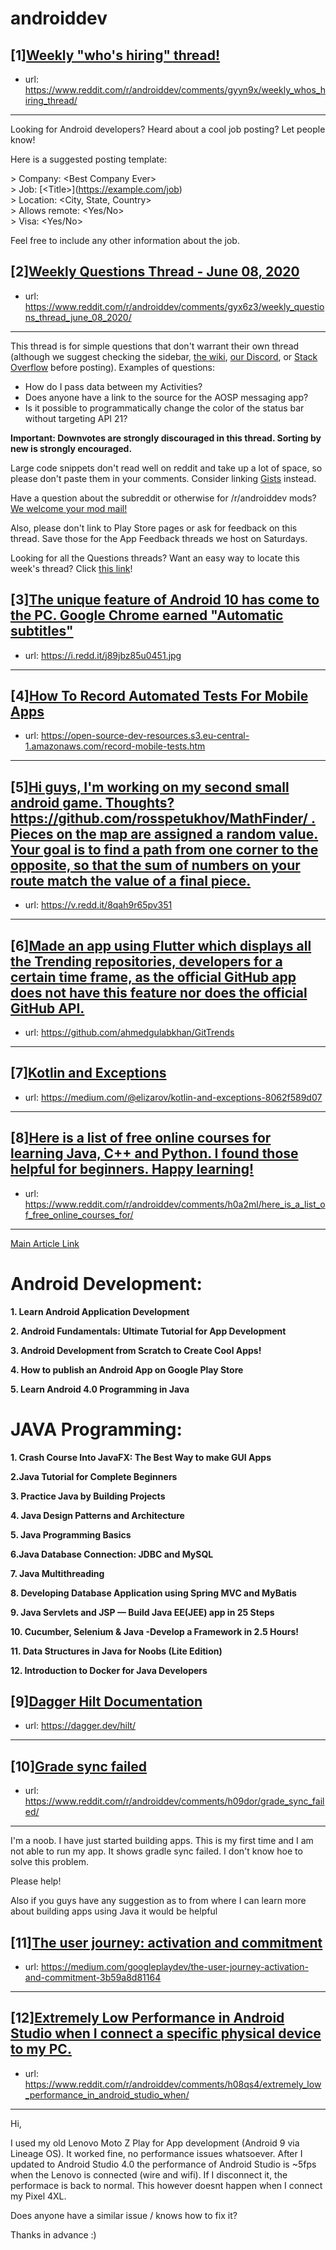 # androiddev
## [1][Weekly "who's hiring" thread!](https://www.reddit.com/r/androiddev/comments/gyyn9x/weekly_whos_hiring_thread/)
- url: https://www.reddit.com/r/androiddev/comments/gyyn9x/weekly_whos_hiring_thread/
---
Looking for Android developers? Heard about a cool job posting? Let people know!

Here is a suggested posting template:

&gt; Company: &lt;Best Company Ever&gt;  
&gt; Job: [&lt;Title&gt;]\(https://example.com/job)  
&gt; Location: &lt;City, State, Country&gt;  
&gt; Allows remote: &lt;Yes/No&gt;  
&gt; Visa: &lt;Yes/No&gt;  

Feel free to include any other information about the job.
## [2][Weekly Questions Thread - June 08, 2020](https://www.reddit.com/r/androiddev/comments/gyx6z3/weekly_questions_thread_june_08_2020/)
- url: https://www.reddit.com/r/androiddev/comments/gyx6z3/weekly_questions_thread_june_08_2020/
---
This thread is for simple questions that don't warrant their own thread (although we suggest checking the sidebar, [the wiki](http://www.reddit.com/r/androiddev/wiki/), [our Discord](https://discord.gg/D2cNrqX), or [Stack Overflow](http://stackoverflow.com) before posting). Examples of questions:

* How do I pass data between my Activities?
* Does anyone have a link to the source for the AOSP messaging app?
* Is it possible to programmatically change the color of the status bar without targeting API 21?

**Important: Downvotes are strongly discouraged in this thread. Sorting by new is strongly encouraged.**

Large code snippets don't read well on reddit and take up a lot of space, so please don't paste them in your comments. Consider linking [Gists](https://gist.github.com) instead.

Have a question about the subreddit or otherwise for /r/androiddev mods? [We welcome your mod mail!](http://www.reddit.com/message/compose?to=%2Fr%2Fandroiddev)

Also, please don't link to Play Store pages or ask for feedback on this thread. Save those for the App Feedback threads we host on Saturdays.

Looking for all the Questions threads? Want an easy way to locate this week's thread? Click [this link](https://www.reddit.com/r/androiddev/search?q=title%3A%22questions+thread%22+author%3A%22AutoModerator%22&amp;restrict_sr=on&amp;sort=new&amp;t=all)!
## [3][The unique feature of Android 10 has come to the PC. Google Chrome earned "Automatic subtitles"](https://www.reddit.com/r/androiddev/comments/h04rj7/the_unique_feature_of_android_10_has_come_to_the/)
- url: https://i.redd.it/j89jbz85u0451.jpg
---

## [4][How To Record Automated Tests For Mobile Apps](https://www.reddit.com/r/androiddev/comments/h07mr9/how_to_record_automated_tests_for_mobile_apps/)
- url: https://open-source-dev-resources.s3.eu-central-1.amazonaws.com/record-mobile-tests.htm
---

## [5][Hi guys, I'm working on my second small android game. Thoughts? https://github.com/rosspetukhov/MathFinder/ . Pieces on the map are assigned a random value. Your goal is to find a path from one corner to the opposite, so that the sum of numbers on your route match the value of a final piece.](https://www.reddit.com/r/androiddev/comments/gzmbos/hi_guys_im_working_on_my_second_small_android/)
- url: https://v.redd.it/8qah9r65pv351
---

## [6][Made an app using Flutter which displays all the Trending repositories, developers for a certain time frame, as the official GitHub app does not have this feature nor does the official GitHub API.](https://www.reddit.com/r/androiddev/comments/h07g85/made_an_app_using_flutter_which_displays_all_the/)
- url: https://github.com/ahmedgulabkhan/GitTrends
---

## [7][Kotlin and Exceptions](https://www.reddit.com/r/androiddev/comments/h0amdw/kotlin_and_exceptions/)
- url: https://medium.com/@elizarov/kotlin-and-exceptions-8062f589d07
---

## [8][Here is a list of free online courses for learning Java, C++ and Python. I found those helpful for beginners. Happy learning!](https://www.reddit.com/r/androiddev/comments/h0a2ml/here_is_a_list_of_free_online_courses_for/)
- url: https://www.reddit.com/r/androiddev/comments/h0a2ml/here_is_a_list_of_free_online_courses_for/
---
[Main Article Link](https://medium.com/@exploreroftruth/best-free-online-courses-for-learning-python-c-java-android-development-1a9a67afb850)

# Android Development:

**1. Learn Android Application Development**

**2. Android Fundamentals: Ultimate Tutorial for App Development**

**3. Android Development from Scratch to Create Cool Apps!**

**4. How to publish an Android App on Google Play Store**

**5. Learn Android 4.0 Programming in Java**

# JAVA Programming:

**1. Crash Course Into JavaFX: The Best Way to make GUI Apps**

**2.Java Tutorial for Complete Beginners**

**3. Practice Java by Building Projects**

**4. Java Design Patterns and Architecture**

**5. Java Programming Basics**

**6.Java Database Connection: JDBC and MySQL**

**7. Java Multithreading**

**8. Developing Database Application using Spring MVC and MyBatis**

**9. Java Servlets and JSP — Build Java EE(JEE) app in 25 Steps**

**10. Cucumber, Selenium &amp; Java -Develop a Framework in 2.5 Hours!**

**11. Data Structures in Java for Noobs (Lite Edition)**

**12. Introduction to Docker for Java Developers**
## [9][Dagger Hilt Documentation](https://www.reddit.com/r/androiddev/comments/gzr21q/dagger_hilt_documentation/)
- url: https://dagger.dev/hilt/
---

## [10][Grade sync failed](https://www.reddit.com/r/androiddev/comments/h09dor/grade_sync_failed/)
- url: https://www.reddit.com/r/androiddev/comments/h09dor/grade_sync_failed/
---
I'm a noob. I have just started building apps. This is my first time and I am not able to run my app. It shows gradle sync failed. I don't know hoe to solve this problem.

Please help!

Also if you guys have any suggestion as to from where I can learn more about building apps using Java it would be helpful
## [11][The user journey: activation and commitment](https://www.reddit.com/r/androiddev/comments/h065wa/the_user_journey_activation_and_commitment/)
- url: https://medium.com/googleplaydev/the-user-journey-activation-and-commitment-3b59a8d81164
---

## [12][Extremely Low Performance in Android Studio when I connect a specific physical device to my PC.](https://www.reddit.com/r/androiddev/comments/h08qs4/extremely_low_performance_in_android_studio_when/)
- url: https://www.reddit.com/r/androiddev/comments/h08qs4/extremely_low_performance_in_android_studio_when/
---
Hi,

I used my old Lenovo Moto Z Play for App development (Android 9 via Lineage OS). It worked fine, no performance issues whatsoever. After I updated to Android Studio 4.0 the performance of Android Studio is \~5fps when the Lenovo is connected (wire and wifi). If I disconnect it, the performace is back to normal. This however doesnt happen when I connect my Pixel 4XL.

Does anyone have a similar issue / knows how to fix it?

Thanks in advance :)
